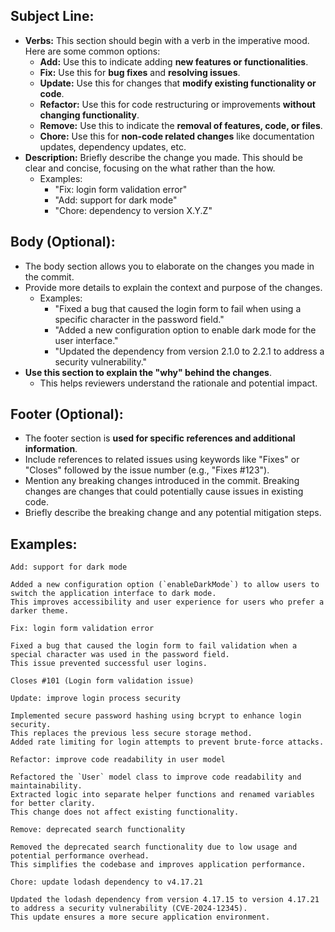 ## Subject Line:   
- **Verbs:** This section should begin with a verb in the imperative mood. Here are some common options:
    - **Add:** Use this to indicate adding **new features or functionalities**.   
    - **Fix:** Use this for **bug fixes** and **resolving issues**.
    - **Update:** Use this for changes that **modify existing functionality or code**.
    - **Refactor:** Use this for code restructuring or improvements **without changing functionality**.
    - **Remove:** Use this to indicate the **removal of features, code, or files**.
    - **Chore:** Use this for **non-code related changes** like documentation updates, dependency updates, etc.
- **Description:** Briefly describe the change you made. This should be clear and concise, focusing on the what rather than the how.
    - Examples:
        - "Fix: login form validation error"
        - "Add: support for dark mode"
        - "Chore: dependency to version X.Y.Z"
## Body (Optional):   
- The body section allows you to elaborate on the changes you made in the commit.
- Provide more details to explain the context and purpose of the changes.
    - Examples:
        - "Fixed a bug that caused the login form to fail when using a specific character in the password field."
        - "Added a new configuration option to enable dark mode for the user interface."
        - "Updated the dependency from version 2.1.0 to 2.2.1 to address a security vulnerability."
- **Use this section to explain the "why" behind the changes**.
    - This helps reviewers understand the rationale and potential impact.
## Footer (Optional):
- The footer section is **used for specific references and additional information**.
- Include references to related issues using keywords like "Fixes" or "Closes" followed by the issue number (e.g., "Fixes #123").
- Mention any breaking changes introduced in the commit. Breaking changes are changes that could potentially cause issues in existing code.
- Briefly describe the breaking change and any potential mitigation steps.
## Examples:
```
Add: support for dark mode

Added a new configuration option (`enableDarkMode`) to allow users to switch the application interface to dark mode.
This improves accessibility and user experience for users who prefer a darker theme.
```
```
Fix: login form validation error

Fixed a bug that caused the login form to fail validation when a special character was used in the password field.
This issue prevented successful user logins.

Closes #101 (Login form validation issue)
```
```
Update: improve login process security

Implemented secure password hashing using bcrypt to enhance login security.
This replaces the previous less secure storage method.
Added rate limiting for login attempts to prevent brute-force attacks.
```
```
Refactor: improve code readability in user model

Refactored the `User` model class to improve code readability and maintainability.
Extracted logic into separate helper functions and renamed variables for better clarity.
This change does not affect existing functionality.
```
```
Remove: deprecated search functionality

Removed the deprecated search functionality due to low usage and potential performance overhead.
This simplifies the codebase and improves application performance.
```
```
Chore: update lodash dependency to v4.17.21

Updated the lodash dependency from version 4.17.15 to version 4.17.21 to address a security vulnerability (CVE-2024-12345).
This update ensures a more secure application environment.

```
   
